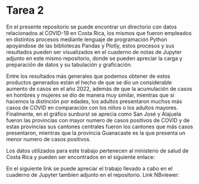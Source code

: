 # Tarea 2

En el presente repositorio se puede encontrar un directorio con datos relacionados al COVID-19 en Costa Rica, los mismos que fueron empleados en distintos procesos mediante lenguaje de programación Python apoyándose de las bibliotecas Pandas y Plotly, estos procesos y sus resultados pueden ser visualizados en el cuaderno de notas de Jupyter adjunto en este mismo repositorio, donde se pueden apreciar la carga y preparación de datos y su tabulación y graficación. 

Entre los resultados más generales que podemos obtener de estos productos generados están el hecho de que se dio un considerable aumento de casos en el año 2022, además de que la acumulación de casos en hombres y mujeres se dio de manera muy similar, mientras que si hacemos la distinción por edades, los adultos presentaron muchos más casos de COVID en comparación con los niños o los adultos mayores. Finalmente, en el gráfico sunburst se aprecia como San José y Alajuela fueron las provincias con mayor numero de casos positivos de COVID y de estas provincias sus cantones centrales fueron los cantones que más casos presentaron, mientras que la provincia Guanacaste es la que presenta un menor numero de casos positivos. 

Los datos utilizados para este trabajo pertenecen al ministerio de salud de Costa Rica y pueden ser encontrados en el siguiente enlace: [](https://oges.ministeriodesalud.go.cr/)

En el siguiente link se puede apreciar el trabajo llevado a cabo en el cuaderno de Jupyter tambien adjunto en el repositorio. 
Link NBviewer: [](https://nbviewer.org/github/Leandro-rb4/Tarea2_Programacion_SIG/blob/main/Tarea2_COVID19.ipynb)

